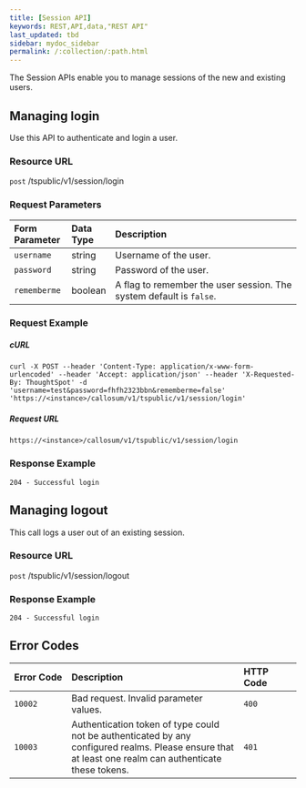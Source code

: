 ```yaml
---
title: [Session API]
keywords: REST,API,data,"REST API"
last_updated: tbd
sidebar: mydoc_sidebar
permalink: /:collection/:path.html
---
```

The Session APIs enable you to manage sessions of the new and existing users.


## Managing login
Use this API to authenticate and login a user.

### Resource URL
<code class="api-method-post">post</code> /tspublic/v1/session/login

### Request Parameters

<table>
   <colgroup>
   <col style="width:20%" />
   <col style="width:15%" />
   <col style="width:65%" />
   </colgroup>
   <thead class="thead" style="text-align:left;">
      <tr>
         <th>Form Parameter</th>
         <th>Data Type</th>
         <th>Description</th>
      </tr>
   </thead>
   <tbody>
    <tr> <td><code>username</code></td> <td>string</td> <td>Username of the user.</td> </tr>
    <tr> <td><code>password</code></td> <td>string</td> <td>Password of the user.</td> </tr>
    <tr> <td><code>rememberme</code></td> <td>boolean</td> <td>A flag to remember the user session. The system default is <code>false</code>.</td></tr>
  </tbody>
</table>

### Request Example
##### cURL

```
curl -X POST --header 'Content-Type: application/x-www-form-urlencoded' --header 'Accept: application/json' --header 'X-Requested-By: ThoughtSpot' -d 'username=test&password=fhfh2323bbn&rememberme=false' 'https://<instance>/callosum/v1/tspublic/v1/session/login'
```

##### Request URL

```
https://<instance>/callosum/v1/tspublic/v1/session/login
```
### Response Example
```
204 - Successful login
```

## Managing logout

This call logs a user out of an existing session.

### Resource URL
<code class="api-method-post">post</code> /tspublic/v1/session/logout

### Response Example
```
204 - Successful login
```

## Error Codes
<table>
   <colgroup>
      <col style="width:20%" />
      <col style="width:60%" />
      <col style="width:20%" />
   </colgroup>
   <thead class="thead" style="text-align:left;">
      <tr>
         <th>Error Code</th>
         <th>Description</th>
         <th>HTTP Code</th>
      </tr>
   </thead>
   <tbody>
    <tr> <td><code>10002</code></td>  <td>Bad request. Invalid parameter values.</td> <td><code>400</code></td></tr>
    <tr> <td><code>10003</code></td>  <td>Authentication token of type could not be authenticated by any configured realms.  Please ensure that at least one realm can authenticate these tokens.</td><td><code>401</code></td></tr>
  </tbody>
</table>
